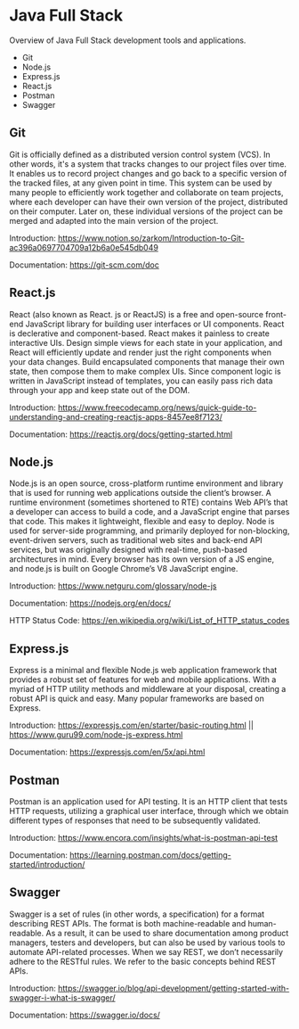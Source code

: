 # Java Full Stack 
Overview of Java Full Stack development tools and applications.

- Git
- Node.js
- Express.js
- React.js
- Postman
- Swagger

## Git
Git is officially defined as a distributed version control system (VCS). In other words, it's a system that tracks changes to our project files over time. It enables us to record project changes and go back to a specific version of the tracked files, at any given point in time.  This system can be used by many people to efficiently work together and collaborate on team projects, where each developer can have their own version of the project, distributed on their computer. Later on, these individual versions of the project can be merged and adapted into the main version of the project.

Introduction: https://www.notion.so/zarkom/Introduction-to-Git-ac396a0697704709a12b6a0e545db049

Documentation: https://git-scm.com/doc

## React.js
React (also known as React. js or ReactJS) is a free and open-source front-end JavaScript library for building user interfaces or UI components. React is declerative and component-based. React makes it painless to create interactive UIs. Design simple views for each state in your application, and React will efficiently update and render just the right components when your data changes. Build encapsulated components that manage their own state, then compose them to make complex UIs. Since component logic is written in JavaScript instead of templates, you can easily pass rich data through your app and keep state out of the DOM.


Introduction: https://www.freecodecamp.org/news/quick-guide-to-understanding-and-creating-reactjs-apps-8457ee8f7123/

Documentation: https://reactjs.org/docs/getting-started.html

## Node.js
Node.js is an open source, cross-platform runtime environment and library that is used for running web applications outside the client’s browser. A runtime environment (sometimes shortened to RTE) contains Web API’s that a developer can access to build a code, and a JavaScript engine that parses that code. This makes it lightweight, flexible and easy to deploy. Node is used for server-side programming, and primarily deployed for non-blocking, event-driven servers, such as traditional web sites and back-end API services, but was originally designed with real-time, push-based architectures in mind. Every browser has its own version of a JS engine, and node.js is built on Google Chrome’s V8 JavaScript engine. 

Introduction: https://www.netguru.com/glossary/node-js

Documentation: https://nodejs.org/en/docs/

HTTP Status Code: https://en.wikipedia.org/wiki/List_of_HTTP_status_codes

## Express.js
Express is a minimal and flexible Node.js web application framework that provides a robust set of features for web and mobile applications. With a myriad of HTTP utility methods and middleware at your disposal, creating a robust API is quick and easy. Many popular frameworks are based on Express.

Introduction: https://expressjs.com/en/starter/basic-routing.html || https://www.guru99.com/node-js-express.html

Documentation: https://expressjs.com/en/5x/api.html

## Postman
Postman is an application used for API testing. It is an HTTP client that tests HTTP requests, utilizing a graphical user interface, through which we obtain different types of responses that need to be subsequently validated. 

Introduction: https://www.encora.com/insights/what-is-postman-api-test

Documentation: https://learning.postman.com/docs/getting-started/introduction/

## Swagger
Swagger is a set of rules (in other words, a specification) for a format describing REST APIs. The format is both machine-readable and human-readable. As a result, it can be used to share documentation among product managers, testers and developers, but can also be used by various tools to automate API-related processes. When we say REST, we don’t necessarily adhere to the RESTful rules. We refer to the basic concepts behind REST APIs. 

Introduction: https://swagger.io/blog/api-development/getting-started-with-swagger-i-what-is-swagger/

Documentation: https://swagger.io/docs/
